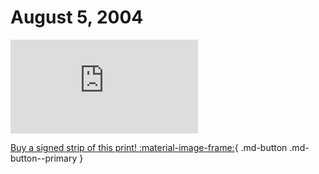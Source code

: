 # August 5, 2004

![](https://www.achewood.com/comic.php?date=08052004)

[Buy a signed strip of this print! :material-image-frame:](https://achewood-holiday-pop-up.myshopify.com/products/strip#08052004){ .md-button .md-button--primary }
